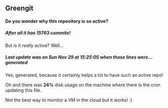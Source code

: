 ## Greengit

#### Do you wonder why this repository is so active?

##### After all it has 15763 commits!

But is it *really* active? Well...

##### Last update was on Sun Nov 29 at 15:25:05 when those lines were... generated

Yes, generated, because it certainly helps a lot to have such an active repo!

Oh and there was **24%** disk usage on the machine
where there is the cron updating this file.

Not the best way to monitor a VM in the cloud but it works! :)
